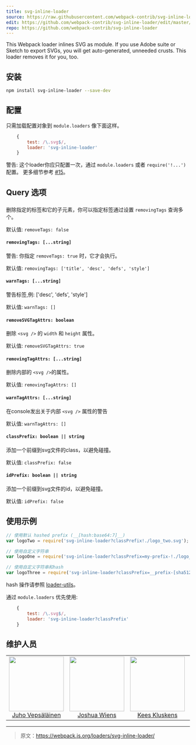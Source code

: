 ```yaml
---
title: svg-inline-loader
source: https://raw.githubusercontent.com/webpack-contrib/svg-inline-loader/master/README.md
edit: https://github.com/webpack-contrib/svg-inline-loader/edit/master/README.md
repo: https://github.com/webpack-contrib/svg-inline-loader
---
```

This Webpack loader inlines SVG as module. If you use Adobe suite or Sketch to export SVGs, you will get auto-generated, unneeded crusts. This loader removes it for you, too.

## 安装

```bash
npm install svg-inline-loader --save-dev
```

## 配置

只需加载配置对象到 `module.loaders` 像下面这样。

```javascript
    {
        test: /\.svg$/,
        loader: 'svg-inline-loader'
    }
```

警告: 这个loader你应只配置一次，通过 `module.loaders` 或者 `require('!...')` 配置。 更多细节参考 [#15](https://github.com/webpack-contrib/svg-inline-loader/issues/15)。

## Query 选项

###

删除指定的标签和它的子元素，你可以指定标签通过设置 `removingTags` 查询多个。

默认值: `removeTags: false`

#### `removingTags: [...string]`

警告: 你指定 `removeTags: true` 时，它才会执行。

默认值: `removingTags: ['title', 'desc', 'defs', 'style']`

#### `warnTags: [...string]`

警告标签,例: ['desc', 'defs', 'style']

默认值: `warnTags: []`

#### `removeSVGTagAttrs: boolean`

删除 `<svg />` 的 `width` 和 `height` 属性。

默认值: `removeSVGTagAttrs: true`

#### `removingTagAttrs: [...string]`

删除内部的 `<svg />`的属性。

默认值: `removingTagAttrs: []`

#### `warnTagAttrs: [...string]`

在console发出关于内部 `<svg />` 属性的警告

默认值: `warnTagAttrs: []`
#### `classPrefix: boolean || string`

添加一个前缀到svg文件的class，以避免碰撞。

默认值: `classPrefix: false`

#### `idPrefix: boolean || string`

添加一个前缀到svg文件的id，以避免碰撞。

默认值: `idPrefix: false`

## 使用示例

```js
// 使用默认 hashed prefix (__[hash:base64:7]__)
var logoTwo = require('svg-inline-loader?classPrefix!./logo_two.svg');

// 使用自定义字符串
var logoOne = require('svg-inline-loader?classPrefix=my-prefix-!./logo_one.svg');

// 使用自定义字符串和hash
var logoThree = require('svg-inline-loader?classPrefix=__prefix-[sha512:hash:hex:5]__!./logo_three.svg');
```
hash 操作请参照 [loader-utils](https://github.com/webpack/loader-utils#interpolatename)。

通过 `module.loaders` 优先使用:
```js
    {
        test: /\.svg$/,
        loader: 'svg-inline-loader?classPrefix'
    }
```

## 维护人员

<table>
  <tbody>
    <tr>
      <td align="center">
        <img width="150" height="150"
        src="https://avatars3.githubusercontent.com/u/166921?v=3&s=150">
        </br>
        <a href="https://github.com/bebraw">Juho Vepsäläinen</a>
      </td>
      <td align="center">
        <img width="150" height="150"
        src="https://avatars2.githubusercontent.com/u/8420490?v=3&s=150">
        </br>
        <a href="https://github.com/d3viant0ne">Joshua Wiens</a>
      </td>
      <td align="center">
        <img width="150" height="150"
        src="https://avatars3.githubusercontent.com/u/533616?v=3&s=150">
        </br>
        <a href="https://github.com/SpaceK33z">Kees Kluskens</a>
      </td>
      <td align="center">
        <img width="150" height="150"
        src="https://avatars3.githubusercontent.com/u/3408176?v=3&s=150">
        </br>
        <a href="https://github.com/TheLarkInn">Sean Larkin</a>
      </td>
    </tr>
  <tbody>
</table>

[npm]: https://img.shields.io/npm/v/svg-inline-loader.svg
[npm-url]: https://npmjs.com/package/svg-inline-loader

[deps]: https://david-dm.org/webpack-contrib/svg-inline-loader.svg
[deps-url]: https://david-dm.org/webpack-contrib/svg-inline-loader

[chat]: https://img.shields.io/badge/gitter-webpack%2Fwebpack-brightgreen.svg
[chat-url]: https://gitter.im/webpack/webpack

[test]: https://travis-ci.org/webpack-contrib/svg-inline-loader.svg?branch=master
[test-url]: https://travis-ci.org/webpack-contrib/svg-inline-loader

[cover]: https://codecov.io/gh/webpack-contrib/svg-inline-loader/branch/master/graph/badge.svg
[cover-url]: https://codecov.io/gh/webpack-contrib/svg-inline-loader

***

> 原文：https://webpack.js.org/loaders/svg-inline-loader/
